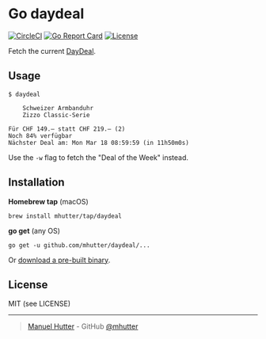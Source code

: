 # Go daydeal

[![CircleCI](https://circleci.com/gh/mhutter/daydeal.svg?style=svg)](https://circleci.com/gh/mhutter/daydeal)
[![Go Report Card](https://goreportcard.com/badge/github.com/mhutter/daydeal)](https://goreportcard.com/report/github.com/mhutter/daydeal)
[![License](https://img.shields.io/badge/License-MIT-blue.svg)](https://opensource.org/licenses/MIT)

Fetch the current [DayDeal](https://www.daydeal.ch/).

## Usage

    $ daydeal

        Schweizer Armbanduhr
        Zizzo Classic-Serie

    Für CHF 149.– statt CHF 219.– (2)
    Noch 84% verfügbar
    Nächster Deal am: Mon Mar 18 08:59:59 (in 11h50m0s)

Use the `-w` flag to fetch the "Deal of the Week" instead.


## Installation

**Homebrew tap** (macOS)

    brew install mhutter/tap/daydeal


**go get** (any OS)

    go get -u github.com/mhutter/daydeal/...


Or [download a pre-built binary](https://github.com/mhutter/daydeal/releases).


## License

MIT (see LICENSE)

---

> [Manuel Hutter](https://hutter.io) - GitHub [@mhutter](https://github.com)
